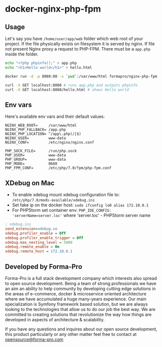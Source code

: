 # docker-nginx-php-fpm

## Usage

Let's say you have `/home/user/app/web` folder which web root of your project. 
If the file physically exists on filesystem it is served by nginx. 
If file not present Nginx proxy a request to PHP-FPM.
There must be a `app.php` inside the folder.

```bash
echo "<?php phpinfo();" > app.php
echo "<h1>Hello world</h1>" > hello.html

docker run -d -p 8080:80 -v `pwd`:/var/www/html formapro/nginx-php-fpm

curl -X GET localhost:8080 # runs app.php and outputs phpinfo
curl -X GET localhost:8080/hello.html # shows Hello world
```

## Env vars

Here's available env vars and their default values:

```
NGINX_WEB_ROOT=     /var/www/html
NGINX_PHP_FALLBACK= /app.php
NGINX_PHP_LOCATION= ^/app\.php(/|$)
NGINX_USER=         www-data
NGINX_CONF=         /etc/nginx/nginx.conf

PHP_SOCK_FILE=      /run/php.sock
PHP_USER=           www-data
PHP_GROUP=          www-data
PHP_MODE=           0660
PHP_FPM_CONF=       /etc/php/7.0/fpm/php-fpm.conf
```

## XDebug on Mac

* To enable xdebug mount xdebug configuration file to: `/etc/php/7.0/mods-available/xdebug.ini`  
* Set fake ip on the docker host: `sudo ifconfig lo0 alias 172.10.0.1`  
* For PHPStorm set container env: `PHP_IDE_CONFIG: 'serverName=server.loc'` where 'server.loc' - PHPStorm server name  

```ini
; xdebug.ini
zend_extension=xdebug.so
xdebug.profiler_enable = Off
xdebug.profiler_enable_trigger = Off
xdebug.max_nesting_level = 5000
xdebug.remote_enable = On
xdebug.remote_host = 172.10.0.1
```

## Developed by Forma-Pro

Forma-Pro is a full stack development company which interests also spread to open source development. 
Being a team of strong professionals we have an aim an ability to help community by developing cutting edge solutions in the areas of e-commerce, docker & microservice oriented architecture where we have accumulated a huge many-years experience. 
Our main specialization is Symfony framework based solution, but we are always looking to the technologies that allow us to do our job the best way. We are committed to creating solutions that revolutionize the way how things are developed in aspects of architecture & scalability.

If you have any questions and inquires about our open source development, this product particularly or any other matter feel free to contact at opensource@forma-pro.com
